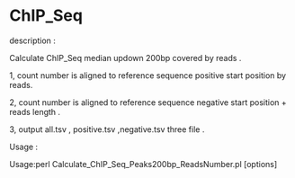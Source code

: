 # ChIP_Seq

description :

Calculate ChIP_Seq median updown 200bp covered by reads .

1, count number is aligned to reference sequence positive start position by reads.

2, count number is aligned to reference sequence negative start position + reads length .

3, output all.tsv , positive.tsv ,negative.tsv three file .

Usage :



Usage:perl Calculate_ChIP_Seq_Peaks200bp_ReadsNumber.pl [options]
